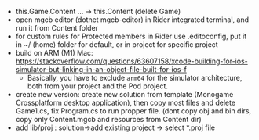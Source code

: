- this.Game.Content ... -> this.Content (delete Game)
- open mgcb editor (dotnet mgcb-editor) in Rider integrated terminal, and run it from Content folder
- for custom rules for Protected members in Rider use .editoconfig, put it in ~/ (home) folder for default, or in project for specific project
- build on ARM (M1) Mac: https://stackoverflow.com/questions/63607158/xcode-building-for-ios-simulator-but-linking-in-an-object-file-built-for-ios-f 
	- Basically, you have to exclude `arm64` for the simulator architecture, both from your project and the Pod project.
- create new version: create new solution from template (Monogame Crossplatform desktop application), then copy most files and delete Game1.cs, fix Program.cs to run propper file. 
  (dont copy obj and bin dirs, copy only Content.mgcb and resources from Content dir)
- add lib/proj : solution->add existing project -> select *.proj file
